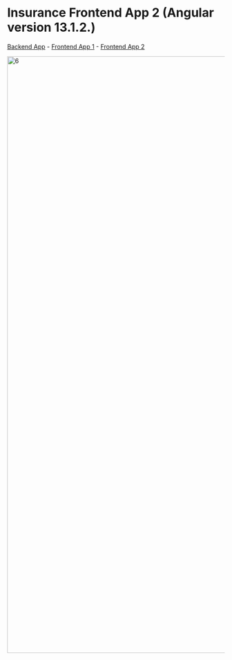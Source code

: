 # Insurance Frontend App 2 (Angular version 13.1.2.)
[Backend App](https://github.com/nacarct/PatikaBootcampFinalProjectBackend) - [Frontend App 1](https://github.com/nacarct/PatikaBootcampFinalProjectFrontend1) - [Frontend App 2](https://github.com/nacarct/PatikaBootcampFinalProjectFrontend2)

<img width="1380" alt="6" src="https://user-images.githubusercontent.com/7365193/153722660-47f96f61-b6f7-4779-8430-41c74773476e.png">
